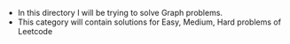 - In this directory I will be trying to solve Graph problems.
- This category will contain solutions for Easy, Medium, Hard problems of Leetcode
